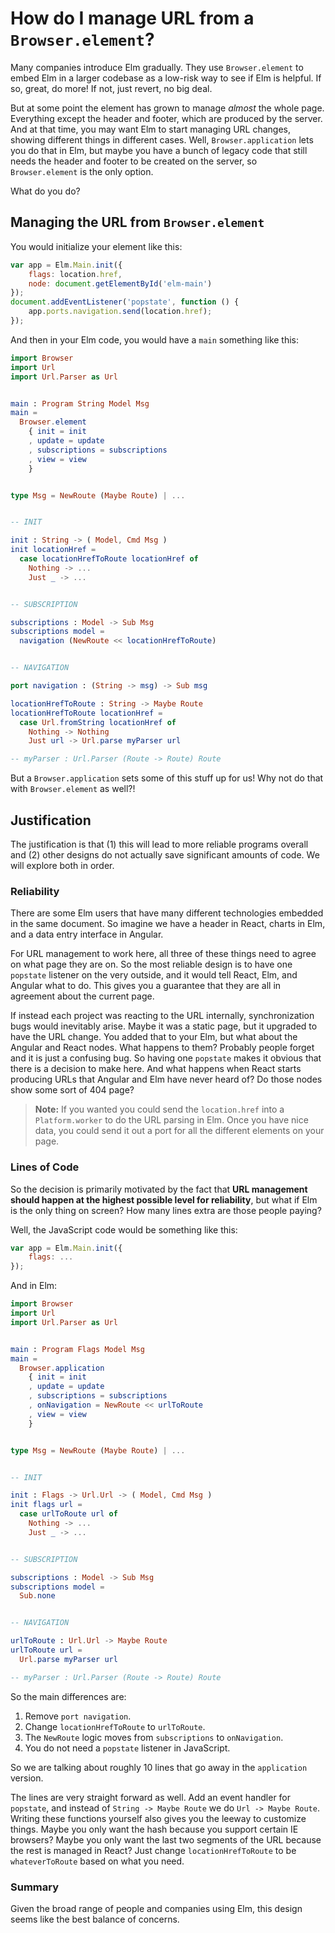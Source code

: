 # How do I manage URL from a `Browser.element`?

Many companies introduce Elm gradually. They use `Browser.element` to embed Elm in a larger codebase as a low-risk way to see if Elm is helpful. If so, great, do more! If not, just revert, no big deal.

But at some point the element has grown to manage _almost_ the whole page. Everything except the header and footer, which are produced by the server. And at that time, you may want Elm to start managing URL changes, showing different things in different cases. Well, `Browser.application` lets you do that in Elm, but maybe you have a bunch of legacy code that still needs the header and footer to be created on the server, so `Browser.element` is the only option.

What do you do?


## Managing the URL from `Browser.element`

You would initialize your element like this:

```javascript
var app = Elm.Main.init({
    flags: location.href,
    node: document.getElementById('elm-main')
});
document.addEventListener('popstate', function () {
    app.ports.navigation.send(location.href);
});
```

And then in your Elm code, you would have a `main` something like this:

```elm
import Browser
import Url
import Url.Parser as Url


main : Program String Model Msg
main =
  Browser.element
    { init = init
    , update = update
    , subscriptions = subscriptions
    , view = view
    }


type Msg = NewRoute (Maybe Route) | ...


-- INIT

init : String -> ( Model, Cmd Msg )
init locationHref =
  case locationHrefToRoute locationHref of
    Nothing -> ...
    Just _ -> ...


-- SUBSCRIPTION

subscriptions : Model -> Sub Msg
subscriptions model =
  navigation (NewRoute << locationHrefToRoute)


-- NAVIGATION

port navigation : (String -> msg) -> Sub msg

locationHrefToRoute : String -> Maybe Route
locationHrefToRoute locationHref =
  case Url.fromString locationHref of
    Nothing -> Nothing
    Just url -> Url.parse myParser url

-- myParser : Url.Parser (Route -> Route) Route
```

But a `Browser.application` sets some of this stuff up for us! Why not do that with `Browser.element` as well?!


## Justification

The justification is that (1) this will lead to more reliable programs overall and (2) other designs do not actually save significant amounts of code. We will explore both in order.

### Reliability

There are some Elm users that have many different technologies embedded in the same document. So imagine we have a header in React, charts in Elm, and a data entry interface in Angular.

For URL management to work here, all three of these things need to agree on what page they are on. So the most reliable design is to have one `popstate` listener on the very outside, and it would tell React, Elm, and Angular what to do. This gives you a guarantee that they are all in agreement about the current page.

If instead each project was reacting to the URL internally, synchronization bugs would inevitably arise. Maybe it was a static page, but it upgraded to have the URL change. You added that to your Elm, but what about the Angular and React nodes. What happens to them? Probably people forget and it is just a confusing bug. So having one `popstate` makes it obvious that there is a decision to make here. And what happens when React starts producing URLs that Angular and Elm have never heard of? Do those nodes show some sort of 404 page?

> **Note:** If you wanted you could send the `location.href` into a `Platform.worker` to do the URL parsing in Elm. Once you have nice data, you could send it out a port for all the different elements on your page.


### Lines of Code

So the decision is primarily motivated by the fact that **URL management should happen at the highest possible level for reliability**, but what if Elm is the only thing on screen? How many lines extra are those people paying?

Well, the JavaScript code would be something like this:

```javascript
var app = Elm.Main.init({
    flags: ...
});
```

And in Elm:

```elm
import Browser
import Url
import Url.Parser as Url


main : Program Flags Model Msg
main =
  Browser.application
    { init = init
    , update = update
    , subscriptions = subscriptions
    , onNavigation = NewRoute << urlToRoute
    , view = view
    }


type Msg = NewRoute (Maybe Route) | ...


-- INIT

init : Flags -> Url.Url -> ( Model, Cmd Msg )
init flags url =
  case urlToRoute url of
    Nothing -> ...
    Just _ -> ...


-- SUBSCRIPTION

subscriptions : Model -> Sub Msg
subscriptions model =
  Sub.none


-- NAVIGATION

urlToRoute : Url.Url -> Maybe Route
urlToRoute url =
  Url.parse myParser url

-- myParser : Url.Parser (Route -> Route) Route
```

So the main differences are:

1. Remove `port navigation`.
2. Change `locationHrefToRoute` to `urlToRoute`.
3. The `NewRoute` logic moves from `subscriptions` to `onNavigation`.
4. You do not need a `popstate` listener in JavaScript.

So we are talking about roughly 10 lines that go away in the `application` version.

The lines are very straight forward as well. Add an event handler for `popstate`, and instead of `String -> Maybe Route` we do `Url -> Maybe Route`. Writing these functions yourself also gives you the leeway to customize things. Maybe you only want the hash because you support certain IE browsers? Maybe you only want the last two segments of the URL because the rest is managed in React? Just change `locationHrefToRoute` to be `whateverToRoute` based on what you need.


### Summary

Given the broad range of people and companies using Elm, this design seems like the best balance of concerns.